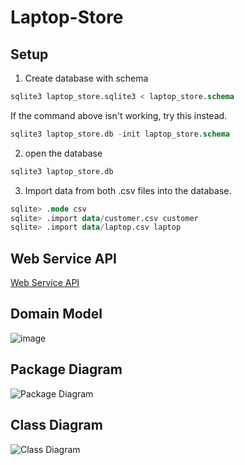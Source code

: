# Laptop-Store
## Setup
1. Create database with schema
```sql
sqlite3 laptop_store.sqlite3 < laptop_store.schema
```
If the command above isn't working, try this instead.
```sql
sqlite3 laptop_store.db -init laptop_store.schema
```
2. open the database
```sql
sqlite3 laptop_store.db
```
3. Import data from both .csv files into the database.
```sql
sqlite> .mode csv
sqlite> .import data/customer.csv customer
sqlite> .import data/laptop.csv laptop
```
## Web Service API
[Web Service API](../../wiki/Web%20Service%20API)
## Domain Model
![image](https://user-images.githubusercontent.com/72879083/165693162-2b981e67-b84f-4965-8709-845a2bb35684.png)  
## Package Diagram  
![Package Diagram](https://user-images.githubusercontent.com/72879083/165730399-6534457a-50b3-4a32-b4a6-d7ddd4524ae3.jpg)  
## Class Diagram
![Class Diagram](https://user-images.githubusercontent.com/72879083/165750793-f32de0c4-d0f7-4b06-b293-ab4e08833783.jpg)  
